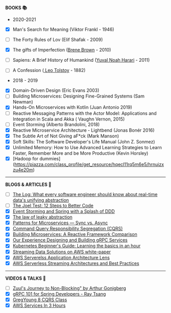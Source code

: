**BOOKS :books:**
 - 2020-2021
 - [X] Man's Search for Meaning (Viktor Frankl - 1946)
 - [ ] The Forty Rules of Lov (Elif Shafak - 2009)
 - [X] The gifts of Imperfection ([Brene Brown](https://brenebrown.com/books-audio/) - 2010)
 - [ ] Sapiens: A Brief History of Humankind ([Yuval Noah Harari](https://www.google.com/search?q=Yuval+Noah+Harari&stick=H4sIAAAAAAAAAOPgE-LWz9U3MDQyM00uNlHiAnGyjXINsgu1ZLKTrfST8vOz9cuLMktKUvPiy_OLsq0SS0sy8osWsQpGlpYl5ij45SdmKHgkFiUWZe5gZQQANuRcs1AAAAA&sa=X&ved=2ahUKEwj8_6GwxYPuAhVRK30KHW9YDIQQmxMoATAkegQILhAD) - 2011)
 - [ ] A Confession ([ Leo Tolstoy](https://en.wikipedia.org/wiki/Leo_Tolstoy) - 1882)
 


 - 2018 - 2019
 - [X] Domain-Driven Design (Eric Evans 2003)
 - [ ] Building Microservices: Designing Fine-Grained Systems (Sam Newman)
 - [X] Hands-On Microservices with Kotlin (Juan Antonio 2019)
 - [ ] Reactive Messaging Patterns with the Actor Model: Applications and Integration in Scala and Akka ( Vaughn Vernon, 2015)
 - [ ] Event Storming (Alberto Brandolini, 2018)  
 - [x] Reactive Microservice Architecture - Lightbend (Jonas Bonér 2016)
 - [x] The Subtle Art of Not Giving aF*ck (Mark Manson)
 - [x] Soft Skills: The Software Developer's Life Manual (John Z. Sonmez)
 - [x] Unlimited Memory: How to Use Advanced Learning Strategies to Learn Faster, Remember More and be More Productive (Kevin Horsley) 
 - [X] [Hadoop for dummies] (https://piazza.com/class_profile/get_resource/hqecl11rq5m6e5/hrnuizxzu4e20m)

---

**BLOGS & ARTICLES :page_with_curl:**
- [ ] [The Log: What every software engineer should know about real-time data's unifying abstraction](https://engineering.linkedin.com/distributed-systems/log-what-every-software-engineer-should-know-about-real-time-datas-unifying)
- [ ] [The Joel Test: 12 Steps to Better Code](https://www.joelonsoftware.com/2000/08/09/the-joel-test-12-steps-to-better-code/)
- [x] [Event Storming and Spring with a Splash of DDD](https://spring.io/blog/2018/04/11/event-storming-and-spring-with-a-splash-of-ddd)
- [x] [The law of leaky abstraction](https://www.joelonsoftware.com/2002/11/11/the-law-of-leaky-abstractions/)
- [X] [Patterns for Microservices — Sync vs. Async](https://dzone.com/articles/patterns-for-microservices-sync-vs-async)
- [x] [Command Query Responsibility Segregation (CQRS)](https://microservices.io/patterns/data/cqrs.html)
- [x] [Building Microservices: A Reactive Framework Comparison](https://medium.com/capital-one-developers/building-microservices-a-reactive-framework-comparison-fb49d8f3c8f4)
- [X] [Our Experience Designing and Building gRPC Services](https://dzone.com/articles/our-experience-designing-and-building-grpc-service)
- [X] [Kubernetes Beginner's Guide: Learning the basics in an hour](https://www.weave.works/blog/kubernetes-beginners-guide/)
- [X] [Streaming Data Solutions on AWS white-paper](https://d0.awsstatic.com/whitepapers/whitepaper-streaming-data-solutions-on-aws-with-amazon-kinesis.pdf)
- [X] [AWS Serverelss Application Architecture Lens](https://d1.awsstatic.com/whitepapers/architecture/AWS-Serverless-Applications-Lens.pdf)
- [X] [AWS Serverless Streaming Architectures and Best Practices](https://d1.awsstatic.com/whitepapers/Serverless_Streaming_Architecture_Best_Practices.pdf)
---

**VIDEOS & TALKS :movie_camera:**
- [ ] [Zuul's Journey to Non-Blocking" by Arthur Gonigberg](https://www.youtube.com/watch?v=2oXqbLhMS_A&feature=youtu.be)
- [X] [gRPC 101 for Spring Developers - Ray Tsang](https://www.youtube.com/watch?v=xpmFhTMqWhc)
- [X] [GregYoung 8 CQRS Class](https://www.youtube.com/watch?v=whCk1Q87_ZI)
- [X] [AWS Services In 3 Hours](https://www.youtube.com/watch?v=MmsoIcYrXJU)
